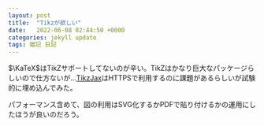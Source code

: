 ```yaml
---
layout: post
title:  "Tikzが欲しい"
date:   2022-06-08 02:44:50 +0000
categories: jekyll update
tags: 雑記 日記
---
```


$\KaTeX$はTikZサポートしてないのが辛い。TikZはかなり巨大なパッケージらしいので仕方ないが...[TikzJax](https://tikzjax.com/)はHTTPSで利用するのに課題があるらしいが試験的に埋め込んでみた。

<script type="text/tikz">
  \begin{tikzpicture}
    \draw (0,0) circle (1in);
  \end{tikzpicture}
</script>

パフォーマンス含めて、図の利用はSVG化するかPDFで貼り付けるかの運用にしたほうが良いのだろう。